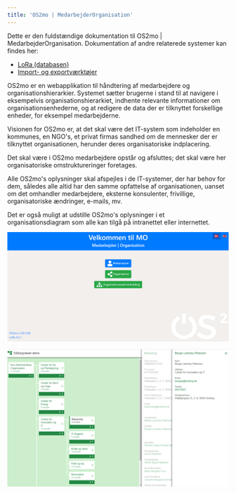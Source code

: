 ```yaml
---
title: 'OS2mo | MedarbejderOrganisation'
---
```


Dette er den fuldstændige dokumentation til OS2mo |
MedarbejderOrganisation. Dokumentation af andre relaterede systemer kan
findes her:

-   [LoRa (databasen)](./lora/index.md)
-   [Import- og exportværktøjer](./data-import-export/intro.md)

OS2mo er en webapplikation til håndtering af medarbejdere og
organisationshierarkier. Systemet sætter brugerne i stand til at navigere i eksempelvis organisationshierarkiet, indhente relevante
informationer om organisationsenhederne, og at redigere de
data der er tilknyttet forskellige enheder, for eksempel medarbejderne.

Visionen for OS2mo er, at det skal være det IT-system som indeholder en kommunes, en NGO's, et privat firmas sandhed om de mennesker der er tilknyttet organisationen, herunder deres organisatoriske indplacering.

Det skal være i OS2mo medarbejdere opstår og afsluttes; det skal være her organisatoriske omstruktureringer foretages.

Alle OS2mo's oplysninger skal afspejles i de IT-systemer, der har behov for dem, således alle altid har den samme opfattelse af organisationen, uanset om det omhandler medarbejdere, eksterne konsulenter, frivillige, organisatoriske ændringer, e-mails, mv.

Det er også muligt at udstille OS2mo's oplysninger i et organisationsdiagram som alle kan tilgå på intranettet eller internettet.

![image](graphics/ForsideOS2mo.png)

![image](graphics/orgview.png)
